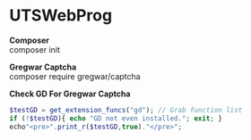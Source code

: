 # UTSWebProg


<b>Composer</b> <br>
composer init

<b>Gregwar Captcha</b> <br>
composer require gregwar/captcha

<b>Check GD For Gregwar Captcha</b> <br>
```PHP
$testGD = get_extension_funcs("gd"); // Grab function list 
if (!$testGD){ echo "GD not even installed."; exit; }
echo"<pre>".print_r($testGD,true)."</pre>";
